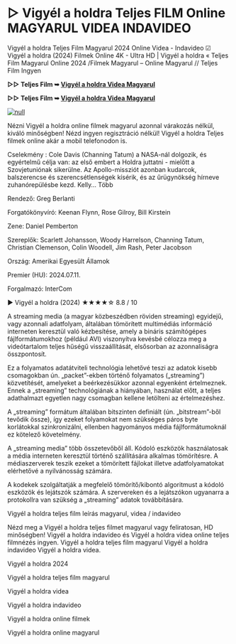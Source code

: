 # ▷ Vigyél a holdra Teljes FILM Online MAGYARUL VIDEA INDAVIDEO

Vigyél a holdra Teljes Film Magyarul 2024 Online Videa - Indavideo ☑ Vigyél a holdra (2024) Filmek Online 4K - Ultra HD | Vigyél a holdra « Teljes Film Magyarul Online 2024 /Filmek Magyarul – Online Magyarul // Teljes Film Ingyen

**▷▷ Teljes Film ➥ [Vigyél a holdra Videa Magyarul](https://t.co/GNk7OsoHXp)**

**▷▷ Teljes Film ➥ [Vigyél a holdra Videa Magyarul](https://t.co/GNk7OsoHXp)**

[![null](https://static.wixstatic.com/media/855a25_043b5abeb4ae4d35ac003198e7fe56ed~mv2.gif)](https://t.co/GNk7OsoHXp)

Nézni Vigyél a holdra online filmek magyarul azonnal várakozás nélkül, kiváló minőségben! Nézd ingyen regisztráció nélkül! Vigyél a holdra Teljes filmek online akár a mobil telefonodon is.

Cselekmény : Cole Davis (Channing Tatum) a NASA-nál dolgozik, és egyértelmű célja van: az első embert a Holdra juttatni - mielőtt a Szovjetuniónak sikerülne. Az Apollo-missziót azonban kudarcok, balszerencse és szerencsétlenségek kísérik, és az űrügynökség hírneve zuhanórepülésbe kezd. Kelly… Több

Rendező: Greg Berlanti

Forgatókönyvíró: Keenan Flynn, Rose Gilroy, Bill Kirstein

Zene: Daniel Pemberton

Szereplők: Scarlett Johansson, Woody Harrelson, Channing Tatum, Christian Clemenson, Colin Woodell, Jim Rash, Peter Jacobson

Ország: Amerikai Egyesült Államok

Premier (HU): 2024.07.11.

Forgalmazó: InterCom

▶️ Vigyél a holdra (2024) ★★★★☆ 8.8 / 10

A streaming media (a magyar közbeszédben röviden streaming) egyidejű, vagy azonnali adatfolyam, általában tömörített multimédiás információ interneten keresztül való kézbesítése, amely a bináris számítógépes fájlformátumokhoz (például AVI) viszonyítva kevésbé célozza meg a videótartalom teljes hűségű visszaállítását, elsősorban az azonnaliságra összpontosít.

Ez a folyamatos adatátviteli technológia lehetővé teszi az adatok kisebb csomagokban ún. „packet”-ekben történő folyamatos („streaming”) közvetítését, amelyeket a beérkezésükkor azonnal egyenként értelmeznek. Ennek a „streaming” technológiának a hiányában, használat előtt, a teljes adathalmazt egyetlen nagy csomagban kellene letölteni az értelmezéshez.

A „streaming” formátum általában bitszinten definiált (ún. „bitstream”-ből tevődik össze), így ezeket folyamokat nem szükséges páros byte korlátokkal szinkronizálni, ellenben hagyományos média fájlformátumoknál ez kötelező követelmény.

A „streaming media” több összetevőből áll. Kódoló eszközök használatosak a média interneten keresztül történő szállítására alkalmas tömörítésre. A médiaszerverek teszik ezeket a tömörített fájlokat illetve adatfolyamatokat elérhetővé a nyilvánosság számára.

A kodekek szolgáltatják a megfelelő tömörítő/kibontó algoritmust a kódoló eszközök és lejátszók számára. A szervereken és a lejátszókon ugyanarra a protokollra van szükség a „streaming” adatok továbbítására.

Vigyél a holdra teljes film leírás magyarul, videa / indavideo

Nézd meg a Vigyél a holdra teljes filmet magyarul vagy feliratosan, HD minőségben! Vigyél a holdra indavideo és Vigyél a holdra videa online teljes filmnézés ingyen. Vigyél a holdra teljes film magyarul Vigyél a holdra indavideo Vigyél a holdra videa.

Vigyél a holdra 2024

Vigyél a holdra teljes film magyarul

Vigyél a holdra videa

Vigyél a holdra indavideo

Vigyél a holdra online filmek

Vigyél a holdra online magyarul
